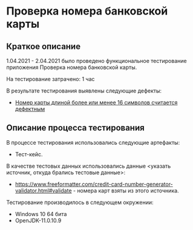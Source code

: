 # Проверка номера банковской карты

## Краткое описание

1.04.2021 - 2.04.2021 было проведено функциональное тестирование приложения Проверка номера банковской карты.

На тестирование затрачено: 1 час

В результате тестирования выявлены следующие дефекты:
* [Номер карты длиной более или менее 16 символов считается дефектным](https://github.com/AnastasiaMalchik/1.1.-Java.-1./issues/1)

## Описание процесса тестирования

В процессе тестирования использовались следующие артефакты:
* Тест-кейс.

В качестве тестовых данных использовались данные <указать источник, откуда брались тестовые данные>:
* https://www.freeformatter.com/credit-card-number-generator-validator.html#validate - номера карт взяты из этого источника.

Тестирование производилось в следующем окружении:
* Windows 10 64 бита
* OpenJDK-11.0.10.9
